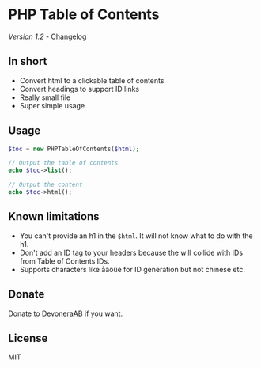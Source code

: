 # PHP Table of Contents

*Version 1.2* - [Changelog](changelog.md)

## In short

- Convert html to a clickable table of contents
- Convert headings to support ID links
- Really small file
- Super simple usage

## Usage

```php
$toc = new PHPTableOfContents($html);

// Output the table of contents
echo $toc->list();

// Output the content
echo $toc->html();
```

## Known limitations

- You can't provide an h1 in the `$html`. It will not know what to do with the h1.
- Don't add an ID tag to your headers because the will collide with IDs from Table of Contents IDs.
- Supports characters like åäöûè for ID generation but not chinese etc.

## Donate

Donate to [DevoneraAB](https://www.paypal.me/DevoneraAB) if you want.

## License

MIT